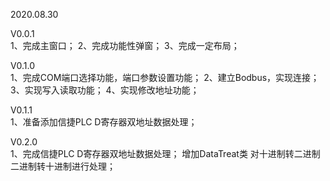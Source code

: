 2020.08.30

V0.0.1  
1、完成主窗口；
2、完成功能性弹窗；
3、完成一定布局；

V0.1.0  
1、完成COM端口选择功能，端口参数设置功能；
2、建立Bodbus，实现连接；
3、实现写入读取功能；
4、实现修改地址功能；

V0.1.1  
1、准备添加信捷PLC D寄存器双地址数据处理；

V0.2.0  
1、完成信捷PLC D寄存器双地址数据处理；
增加DataTreat类 对十进制转二进制 二进制转十进制进行处理；